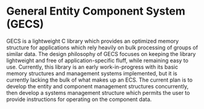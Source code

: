 # General Entity Component System (GECS)

GECS is a lightweight C library which provides an optimized memory structure for applications which rely heavily on bulk processing of groups of similar data. The design philosophy of GECS focuses on
keeping the library lightweight and free of application-specific fluff, while remaining easy to use. Currently, this library is an early work-in-progress with its basic memory structures and management 
systems implemented, but it is currently lacking the bulk of what makes up an ECS. The current plan is to develop the entity and component management structures concurrently, then develop a systems
management structure which permits the user to provide instructions for operating on the component data.
